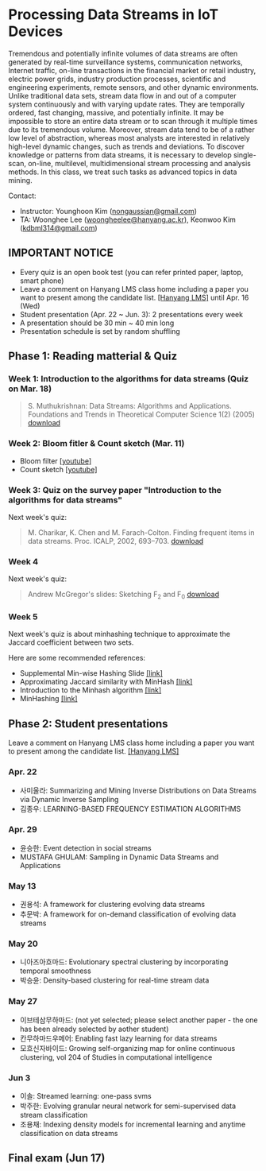 # Processing Data Streams in IoT Devices

Tremendous and potentially infinite volumes of data streams are often generated by real-time surveillance systems, communication networks, Internet traffic, on-line transactions in the financial market or retail industry, electric power grids, industry production processes, scientific and engineering experiments, remote sensors, and other dynamic environments. Unlike traditional data sets, stream data flow in and out of a computer system continuously and with varying update rates. They are temporally ordered, fast changing, massive, and potentially infinite. It may be impossible to store an entire data stream or to scan through it multiple times due to its tremendous volume. Moreover, stream data tend to be of a rather low level of abstraction, whereas most analysts are interested in relatively high-level dynamic changes, such as trends and deviations. To discover knowledge or patterns from data streams, it is necessary to develop single-scan, on-line, multilevel, multidimensional stream processing and analysis methods. In this class, we treat such tasks as advanced topics in data mining.

Contact:
* Instructor: Younghoon Kim (nongaussian@gmail.com)
* TA: Woonghee Lee (woongheelee@hanyang.ac.kr), Keonwoo Kim (kdbml314@gmail.com)

## IMPORTANT NOTICE
* Every quiz is an open book test (you can refer printed paper, laptop, smart phone)
* Leave a comment on Hanyang LMS class home including a paper you want to present among the candidate list. [[Hanyang LMS]](https://learn.hanyang.ac.kr/ultra/courses/_13996_1/outline) until Apr. 16 (Wed)
* Student presentation (Apr. 22 ~ Jun. 3): 2 presentations every week
* A presentation should be 30 min ~ 40 min long
* Presentation schedule is set by random shuffling

## Phase 1: Reading matterial & Quiz

### Week 1: Introduction to the algorithms for data streams (Quiz on Mar. 18)

> S. Muthukrishnan:
> Data Streams: Algorithms and Applications. Foundations and Trends in Theoretical Computer Science 1(2) (2005)
> [download](https://infolab.usc.edu/csci599/Fall2003/Data%20Streams/Data%20streams%20algorithms%20and%20applications.pdf)

### Week 2: Bloom fitler & Count sketch (Mar. 11)

* Bloom filter [[youtube]](https://www.youtube.com/watch?v=Bay3X9PAX5k)
* Count sketch [[youtube]](https://www.youtube.com/watch?v=ibxXO-b14j4&t=67s)

### Week 3: Quiz on the survey paper "Introduction to the algorithms for data streams"

Next week's quiz:

> M. Charikar, K. Chen and M. Farach-Colton. Finding frequent items in data streams. Proc. ICALP, 2002, 693–703.
> [download](https://www.cs.rutgers.edu/~farach/pubs/FrequentStream.pdf)

### Week 4

Next week's quiz:

> Andrew McGregor's slides: Sketching F<sub>2</sub> and F<sub>0</sub> [download](https://people.cs.umass.edu/~mcgregor/711S12/lec-1-2.pdf)

### Week 5

Next week's quiz is about minhashing technique to approximate the Jaccard coefficient between two sets.

Here are some recommended references:

* Supplemental Min-wise Hashing Slide [[link]](https://web.stanford.edu/class/archive/cs/cs276a/cs276a.1032/handouts/minhash-6in1.pdf)
* Approximating Jaccard similarity with MinHash [[link]](https://aksakalli.github.io/2016/03/01/jaccard-similarity-with-minhash.html)
* Introduction to the Minhash algorithm [[link]](http://www.tonicebrian.com/posts/2013/03/11/introduction-to-the-minhash-algorithm.html)
* MinHashing [[link]](https://moultano.wordpress.com/2018/11/08/minhashing-3kbzhsxyg4467-6/)

## Phase 2: Student presentations

Leave a comment on Hanyang LMS class home including a paper you want to present among the candidate list. [[Hanyang LMS]](https://learn.hanyang.ac.kr/ultra/courses/_13996_1/outline)

### Apr. 22
* 사미울라: Summarizing and Mining Inverse Distributions on Data Streams via Dynamic Inverse Sampling
* 김종우: LEARNING-BASED FREQUENCY ESTIMATION ALGORITHMS

### Apr. 29
* 윤승한: Event detection in social streams
* MUSTAFA GHULAM: Sampling in Dynamic Data Streams and Applications

### May 13
* 권용석: A framework for clustering evolving data streams
* 추문박: A framework for on-demand classification of evolving data streams

### May 20
* 니아즈아흐마드: Evolutionary spectral clustering by incorporating temporal smoothness
* 박승윤: Density-based clustering for real-time stream data

### May 27
* 이브테삼무하마드: (not yet selected; please select another paper - the one has been already selected by aother student)
* 칸무하마드우메어: Enabling fast lazy learning for data streams
* 모흐신자바이드: Growing self-organizing map for online continuous clustering, vol 204 of Studies in computational intelligence

### Jun 3
* 이솔: Streamed learning: one-pass svms
* 박주한: Evolving granular neural network for semi-supervised data stream classification
* 조용채: Indexing density models for incremental learning and anytime classification on data streams

## Final exam (Jun 17)
